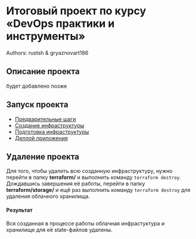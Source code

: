 # Итоговый проект по курсу «DevOps практики и инструменты»
Authors: rustsh & gryaznovart186

## Описание проекта
будет добавлено позже

## Запуск проекта

- [Предварительные шаги](readme/00_prerequisites.md)
- [Создание инфраструктуры](readme/01_infrastructure.md)
- [Подготовка инфраструктуры](readme/02_prepare.md)
- [Деплой приложения](readme/03_deploy.md)

## Удаление проекта
Для того, чтобы удалить всю созданную инфраструктуру, нужно перейти в папку **terraform/** и выполнить команду `terraform destroy`. Дождавшись завершения её работы, перейти в папку **terraform/storage/** и ещё раз выполнить команду `terraform destroy` для удаления облачного хранилища.

#### Результат
Вся созданная в процессе работы облачная инфрастуктура и хранилище для её state-файлов удалены.
